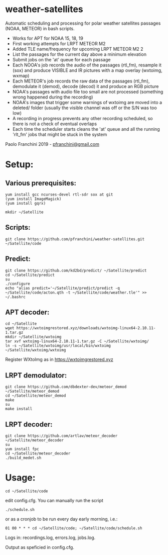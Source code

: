 # weather-satellites

Automatic scheduling and processing for polar weather satellites passages (NOAA, METEOR) in bash scripts.

- Works for APT for NOAA 15, 18, 19
- First working attempts for LRPT METEOR M2
- Added TLE name/frequency for upcoming LRPT METEOR M2 2
- List the passages for the current day above a minimum elevation
- Submit jobs on the 'at' queue for each passage
- Each NOOA's job records the audio of the passages (rtl_fm), resample it (sox) and produce VISIBLE and IR pictures with a map overlay (wxtoimg, wxmap)
- Each METEOR's job records the raw data of the passages (rtl_fm), demodulate it (demod), decode (decod) it and produce an RGB picture
- NOAA's passages with audio file too small are not processed (something wrong happened during the recording)
- NOAA's images that trigger some warnings of wxtoimg are moved into a deleted/ folder (usually the visible channel was off or the S/N was too low)
- A recording in progress prevents any other recording scheduled, so there is not a check of eventual overlaps
- Each time the scheduler starts cleans the 'at' queue and all the running 'rlt_fm' jobs that might be stuck in the system

Paolo Franchini 2019 - pfranchini@gmail.com

Setup:
=====

Various prerequisites:
---------------------
```
yum install gcc ncurses-devel rtl-sdr sox at git
(yum install ImageMagick)
(yum install gqrx)

mkdir ~/Satellite
```

Scripts:
-------
```
git clone https://github.com/pfranchini/weather-satellites.git ~/Satellite/code
```

Predict:
-------
```
git clone https://github.com/kd2bd/predict/ ~/Satellite/predict
cd ~/Satellite/predict
su
./configure
echo "alias predict='~/Satellite/predict/predict -q ~/Satellite/code/acton.qth -t ~/Satellite/code/weather.tle'" >> ~/.bashrc
```

APT decoder:
-----------
```
cd ~/Satellite
wget https://wxtoimgrestored.xyz/downloads/wxtoimg-linux64-2.10.11-1.tar.gz
mkdir ~/Satellite/wxtoimg
tar xvf wxtoimg-linux64-2.10.11-1.tar.gz -C ~/Satellite/wxtoimg/
ln -s ~/Satellite/wxtoimg/usr/local/bin/wxtoimg ~/Satellite/wxtoimg/wxtoimg
```
Register WXtoImg as in https://wxtoimgrestored.xyz

LRPT demodulator:
----------------
```
git clone https://github.com/dbdexter-dev/meteor_demod ~/Satellite/meteor_demod
cd ~/Satellite/meteor_demod
make
su
make install
```

LRPT decoder:
------------
```
git clone https://github.com/artlav/meteor_decoder ~/Satellite/meteor_decoder
su
yum install fpc
cd ~/Satellite/meteor_decoder
./build_medet.sh
```

Usage:
=====
```
cd ~/Satellite/code
```
edit config.cfg.
You can manually run the script
```
./schedule.sh
```
or as a cronjob to be run every day early morning, i.e.:

```
01 00 * * * cd ~/Satellite/code; ~/Satellite/code/schedule.sh
```

Logs in: recordings.log, errors.log, jobs.log.

Output as speficied in config.cfg.




